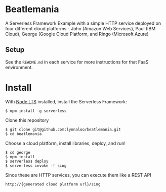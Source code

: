 # Beatlemania

A Serverless Framework Example with a simple HTTP service deployed on four different cloud platforms - John (Amazon Web Services), Paul (IBM Cloud), George (Google Cloud Platform, and Ringo (Microsoft Azure)

## Setup

See the `README.md` in each service for more instructions for that FaaS environment.

# Install

With [Node LTS](https://nodejs.org/) installed, install the Serverless Framework:

```
$ npm install -g serverless
```

Clone this repository

```
$ git clone git@github.com:lynnaloo/beatlemania.git
$ cd beatlemania
```

Choose a cloud platform, install libraries, deploy, and run!

```
$ cd george
$ npm install
$ serverless deploy
$ serverless invoke -f sing
```

Since these are HTTP services, you can execute them like a REST API

```
http://{generated cloud platform url}/sing
```




